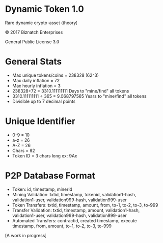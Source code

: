 # Dynamic Token 1.0
Rare dynamic crypto-asset (theory)

© 2017 Biznatch Enterprises 

General Public License 3.0

# General Stats
- Max unique tokens/coins = 238328 (62^3)
- Max daily inflation = 72
- Max hourly inflation = 3 
- 238328÷72 = 3310.111111111   Days to "mine/find" all tokens
- 3310.111111111 ÷ 365 = 9.068797565 Years to "mine/find" all tokens
- Divisible up to 7 decimal points

# Unique Identifier
- 0-9   = 10
- a-z   = 26
- A-Z   = 26
- Chars = 62
- Token ID = 3 chars long  ex: 9Ax

# P2P Database Format
- Token:      id, timestamp, minerid
- Mining Validation:  txtid, timestamp, tokenid, validation1-hash, validation1-user, validation999-hash, validation999-user
- Token Transfers:      txtid, timestamp, amount, from, to-1, to-2, to-3, to-999
- Transfer Validation:  txtid, timestamp, amount, validation1-hash, validation1-user, validation999-hash, validation999-user
- Automated Transfers:  contractid, created timestamp, execute timestamp, from, amount, to-1, to-2, to-3, to-999 



[A work in progress]
